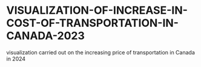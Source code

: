 # VISUALIZATION-OF-INCREASE-IN-COST-OF-TRANSPORTATION-IN-CANADA-2023
visualization carried out on the increasing price of transportation in Canada in 2024
